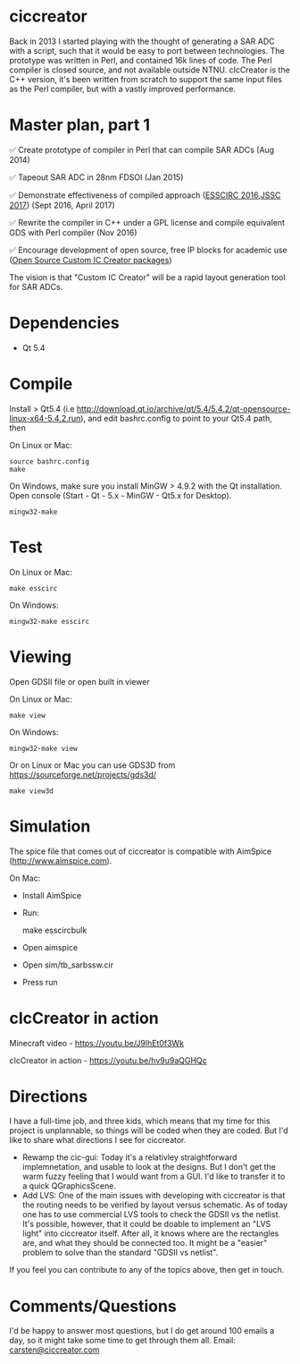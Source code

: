 # ciccreator
Back in 2013 I started playing with the thought of generating a SAR ADC with a script, such that it would be easy to port between technologies. The prototype was written in Perl, and contained 16k lines of code. The Perl compiler is closed source, and not available outside NTNU. cIcCreator is the C++ version, it's been written from scratch to support the same input files as the Perl compiler, but with a vastly improved performance.   

# Master plan, part 1
:white_check_mark: Create prototype of compiler in Perl that can compile SAR ADCs (Aug 2014) 

:white_check_mark: Tapeout SAR ADC in 28nm FDSOI (Jan 2015)

:white_check_mark: Demonstrate effectiveness of compiled approach ([ESSCIRC 2016](http://ieeexplore.ieee.org/document/7598271/),[JSSC 2017](http://ieeexplore.ieee.org/document/7906479/)) (Sept 2016, April 2017)

:white_check_mark: Rewrite the compiler in C++ under a GPL license and compile equivalent GDS with Perl compiler (Nov 2016)

:white_check_mark: Encourage development of open source, free IP blocks for academic use ([Open Source Custom IC Creator packages](https://github.com/wulffern/oscic))

The vision is that "Custom IC Creator" will be a rapid layout generation tool for SAR ADCs. 

# Dependencies
- Qt 5.4

# Compile
Install > Qt5.4 (i.e http://download.qt.io/archive/qt/5.4/5.4.2/qt-opensource-linux-x64-5.4.2.run), and edit bashrc.config to point to your Qt5.4 path, then

On Linux or Mac:

    source bashrc.config
    make

On Windows, make sure you install MinGW > 4.9.2 with the Qt installation. Open console (Start - Qt - 5.x - MinGW  - Qt5.x for Desktop).

    mingw32-make


# Test
On Linux or Mac:

    make esscirc

On Windows:

    mingw32-make esscirc

# Viewing
Open GDSII file or open built in viewer

On Linux or Mac:

    make view

On Windows:

    mingw32-make view

Or on Linux or Mac you can use GDS3D from https://sourceforge.net/projects/gds3d/ 

    make view3d


# Simulation
The spice file that comes out of ciccreator is compatible with
AimSpice (http://www.aimspice.com).


On Mac: 
- Install AimSpice
- Run:

	make esscircbulk
- Open aimspice
- Open sim/tb_sarbssw.cir
- Press run

# cIcCreator in action

Minecraft video - https://youtu.be/J9lhEt0f3Wk 

cIcCreator in action - https://youtu.be/hv9u9aQGHQc

# Directions
I have a full-time job, and three kids, which means that my time for this project is unplannable, so things will be coded when they are coded. But I'd like to share what directions I see for ciccreator. 
- Rewamp the cic-gui: Today it's a relativley straightforward implemnetation, and usable to look at the designs. But I don't get the warm fuzzy feeling that I would want from a GUI. I'd like to transfer it to a quick QGraphicsScene.
- Add LVS: One of the main issues with developing with ciccreator is that the routing needs to be verified by layout versus schematic. As of today one has to use commercial LVS tools to check the GDSII vs the netlist. It's possible, however, that it could be doable to implement an "LVS light" into ciccreator itself. After all, it knows where are the rectangles are, and what they should be connected too. It might be a "easier" problem to solve than the standard "GDSII vs netlist".

If you feel you can contribute to any of the topics above, then get in touch.

# Comments/Questions
I'd be happy to answer most questions, but I do get around 100 emails a day, so it might take some time to get through them all.
Email: carsten@ciccreator.com


